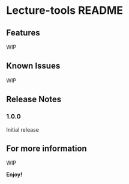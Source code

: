 # Lecture-tools README

## Features

WIP

## Known Issues

WIP

## Release Notes

### 1.0.0

Initial release

## For more information

WIP

**Enjoy!**

